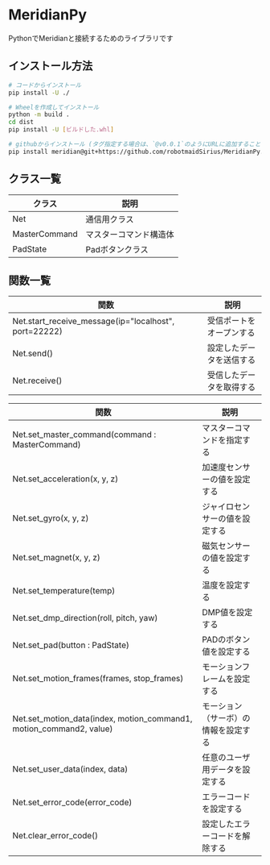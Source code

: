 # MeridianPy

PythonでMeridianと接続するためのライブラリです

## インストール方法

```bash
# コードからインストール
pip install -U ./

# Wheelを作成してインストール
python -m build .
cd dist
pip install -U [ビルドした.whl]

# githubからインストール (タグ指定する場合は、`@v0.0.1`のようにURLに追加することで指定できます)
pip install meridian@git+https://github.com/robotmaidSirius/MeridianPy.git
```

## クラス一覧

| クラス        | 説明                   |
| ------------- | ---------------------- |
| Net           | 通信用クラス           |
| MasterCommand | マスターコマンド構造体 |
| PadState      | Padボタンクラス        |

## 関数一覧

| 関数                                                  | 説明                     |
| ----------------------------------------------------- | ------------------------ |
| Net.start_receive_message(ip="localhost", port=22222) | 受信ポートをオープンする |
| Net.send()                                            | 設定したデータを送信する |
| Net.receive()                                         | 受信したデータを取得する |

| 関数                                                                | 説明                                 |
| ------------------------------------------------------------------- | ------------------------------------ |
| Net.set_master_command(command : MasterCommand)                     | マスターコマンドを指定する           |
| Net.set_acceleration(x, y, z)                                       | 加速度センサーの値を設定する         |
| Net.set_gyro(x, y, z)                                               | ジャイロセンサーの値を設定する       |
| Net.set_magnet(x, y, z)                                             | 磁気センサーの値を設定する           |
| Net.set_temperature(temp)                                           | 温度を設定する                       |
| Net.set_dmp_direction(roll, pitch, yaw)                             | DMP値を設定する                      |
| Net.set_pad(button : PadState)                                      | PADのボタン値を設定する              |
| Net.set_motion_frames(frames, stop_frames)                          | モーションフレームを設定する         |
| Net.set_motion_data(index, motion_command1, motion_command2, value) | モーション（サーボ）の情報を設定する |
| Net.set_user_data(index, data)                                      | 任意のユーザ用データを設定する       |
| Net.set_error_code(error_code)                                      | エラーコードを設定する               |
| Net.clear_error_code()                                              | 設定したエラーコードを解除する       |
